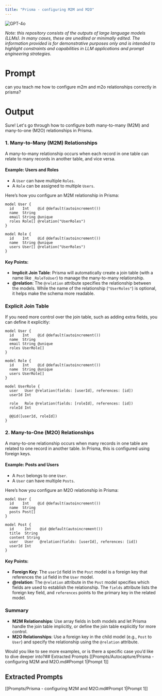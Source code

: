 ```yaml
---
title: "Prisma - configuring M2M and M2O"
---
```

![GPT-4o](https://img.shields.io/badge/GPT--4o-3333FF?style=for-the-badge&logo=openai&logoColor=white)



*Note: this repository consists of the outputs of large language models (LLMs). In many cases, these are unedited or minimally edited. The information provided is for demonstrative purposes only and is intended to highlight constraints and capabilities in LLM applications and prompt engineering strategies.*


# Prompt

can you teach me how to configure m2m and m2o relationships correctly in prisma?

# Output

Sure! Let's go through how to configure both many-to-many (M2M) and many-to-one (M2O) relationships in Prisma.

### 1. **Many-to-Many (M2M) Relationships**

A many-to-many relationship occurs when each record in one table can relate to many records in another table, and vice versa.

#### Example: Users and Roles
- A `User` can have multiple `Roles`.
- A `Role` can be assigned to multiple `Users`.

Here’s how you configure an M2M relationship in Prisma:

```prisma
model User {
  id    Int    @id @default(autoincrement())
  name  String
  email String @unique
  roles Role[] @relation("UserRoles")
}

model Role {
  id    Int    @id @default(autoincrement())
  name  String @unique
  users User[] @relation("UserRoles")
}
```

#### Key Points:
- **Implicit Join Table**: Prisma will automatically create a join table (with a name like `_RoleToUser`) to manage the many-to-many relationship.
- **@relation**: The `@relation` attribute specifies the relationship between the models. While the name of the relationship (`"UserRoles"`) is optional, it helps make the schema more readable.

### Explicit Join Table

If you need more control over the join table, such as adding extra fields, you can define it explicitly:

```prisma
model User {
  id    Int    @id @default(autoincrement())
  name  String
  email String @unique
  roles UserRole[]
}

model Role {
  id    Int    @id @default(autoincrement())
  name  String @unique
  users UserRole[]
}

model UserRole {
  user   User @relation(fields: [userId], references: [id])
  userId Int

  role   Role @relation(fields: [roleId], references: [id])
  roleId Int

  @@id([userId, roleId])
}
```

### 2. **Many-to-One (M2O) Relationships**

A many-to-one relationship occurs when many records in one table are related to one record in another table. In Prisma, this is configured using foreign keys.

#### Example: Posts and Users
- A `Post` belongs to one `User`.
- A `User` can have multiple `Posts`.

Here’s how you configure an M2O relationship in Prisma:

```prisma
model User {
  id    Int    @id @default(autoincrement())
  name  String
  posts Post[]
}

model Post {
  id     Int    @id @default(autoincrement())
  title  String
  content String
  user   User   @relation(fields: [userId], references: [id])
  userId Int
}
```

#### Key Points:
- **Foreign Key**: The `userId` field in the `Post` model is a foreign key that references the `id` field in the `User` model.
- **@relation**: The `@relation` attribute in the `Post` model specifies which fields are used to establish the relationship. The `fields` attribute lists the foreign key field, and `references` points to the primary key in the related model.

### Summary
- **M2M Relationships**: Use array fields in both models and let Prisma handle the join table implicitly, or define the join table explicitly for more control.
- **M2O Relationships**: Use a foreign key in the child model (e.g., `Post` to `User`) and specify the relationship using the `@relation` attribute.

Would you like to see more examples, or is there a specific case you’d like to dive deeper into?## Extracted Prompts
[[Prompts/Autocapture/Prisma - configuring M2M and M2O.md#Prompt 1|Prompt 1]]





## Extracted Prompts
[[Prompts/Prisma - configuring M2M and M2O.md#Prompt 1|Prompt 1]]
